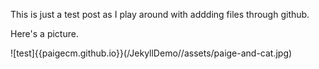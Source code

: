 This is just a test post as I play around with addding files through github.

Here's a picture.



![test]{{paigecm.github.io}}(/JekyllDemo//assets/paige-and-cat.jpg)
